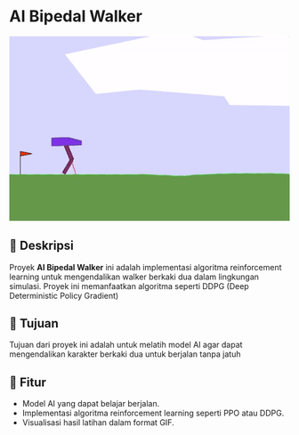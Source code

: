 # AI Bipedal Walker

![Bipedal Walker in Action](./gif%20result.gif)

## 📖 Deskripsi

Proyek **AI Bipedal Walker** ini adalah implementasi algoritma reinforcement learning untuk mengendalikan walker berkaki dua dalam lingkungan simulasi. Proyek ini memanfaatkan algoritma seperti DDPG (Deep Deterministic Policy Gradient)

## 🎯 Tujuan

Tujuan dari proyek ini adalah untuk melatih model AI agar dapat mengendalikan karakter berkaki dua untuk berjalan tanpa jatuh

## 🚀 Fitur

- Model AI yang dapat belajar berjalan.
- Implementasi algoritma reinforcement learning seperti PPO atau DDPG.
- Visualisasi hasil latihan dalam format GIF.
